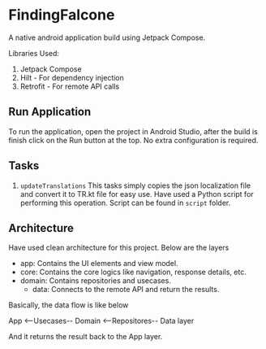 # FindingFalcone

A native android application build using Jetpack Compose.

Libraries Used:
1. Jetpack Compose
2. Hilt - For dependency injection
3. Retrofit - For remote API calls

## Run Application

To run the application, open the project in Android Studio, after the build is finish click on the Run button at the top. No extra configuration is required.

## Tasks

1. `updateTranslations`
This tasks simply copies the json localization file and convert it to TR.kt file for easy use. Have used a Python script for performing this operation. Script can be found in `script` folder.

## Architecture

Have used clean architecture for this project. Below are the layers

- app: Contains the UI elements and view model.
- core: Contains the core logics like navigation, response details, etc.
- domain: Contains repositories and usecases.
  - data: Connects to the remote API and return the results.

Basically, the data flow is like below

App <--Usecases-- Domain <--Repositores-- Data layer

And it returns the result back to the App layer.

